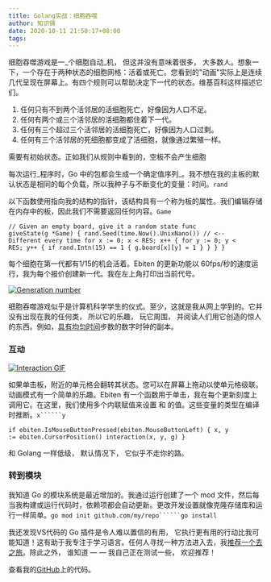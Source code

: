 ```yaml
---
title: Golang实战：细胞吞噬
author: 知识铺
date: 2020-10-11 21:50:17+08:00
tags:
---
```


细胞吞噬游戏是一_个细胞自动_机， 但这并没有意味着很多， 大多数人。想象一下，一个存在于两种状态的细胞网格：活着或死亡。您看到的"动画"实际上是连续几代呈现在屏幕上。有四个规则可以帮助决定下一代的状态。维基百科这样描述它们。

1.  任何只有不到两个活邻居的活细胞死亡，好像因为人口不足。
2.  任何有两个或三个活邻居的活细胞都住着下一代。
3.  任何有三个超过三个活邻居的活细胞死亡，好像因为人口过剩。
4.  任何有三个活邻居的死细胞都变成了活细胞，就像通过繁殖一样。

需要有初始状态。正如我们从规则中看到的，空板不会产生细胞

<font _mstmutation="1" _msthash="290615" _msttexthash="893507992">每次运行_程序时，Go 中的包都会生成一个确定值序列_。我不想在我的主板的默认状态是相同的每个负载，所以我种子与不断变化的变量：时间。</font>```rand```

<font _mstmutation="1" _msthash="290914" _msttexthash="685440106">以下函数使用指向我的结构的指针，该结构具有一个称为板的属性。我们编辑存储在内存中的板，因此我们不需要返回任何内容。</font>```Game```

 <code>// Given an empty board, give it a random state
func giveState(g *Game) {
    rand.Seed(time.Now().UnixNano()) // <-- Different every time
    for x := 0; x < RES; x++ {
        for y := 0; y < RES; y++ {
            if rand.Intn(15) == 1 {
                g.board[x][y] = 1
            }
        }
    }
}</code> 

每个细胞在第一代都有1/15的机会活着。Ebiten 的更新功能以 60fps/秒的速度运行，我为每个报价创建新一代。我在左上角打印出当前代号。

[![Generation number](https://res.cloudinary.com/practicaldev/image/fetch/s--0qX4ZI_f--/c_limit%2Cf_auto%2Cfl_progressive%2Cq_auto%2Cw_880/https://thepracticaldev.s3.amazonaws.com/i/wu7h9427oyfo18dlziah.png)](https://zshipu.com/t?url=https://res.cloudinary.com/practicaldev/image/fetch/s--0qX4ZI_f--/c_limit%2Cf_auto%2Cfl_progressive%2Cq_auto%2Cw_880/https://thepracticaldev.s3.amazonaws.com/i/wu7h9427oyfo18dlziah.png)

细胞吞噬游戏似乎是计算机科学学生的仪式。至少，这就是我从网上学到的。它并没有出现在我的任何类， 所以它的乐趣， 玩它周围， 并阅读人们用它创造的惊人的东西。例如，[具有均匀时间](https://zshipu.com/t?url=https://codegolf.stackexchange.com/a/111932)步数的数字时钟的副本。

### [](#interaction)<font _mstmutation="1" _msthash="306202" _msttexthash="4031014">互动</font>

[![Interaction GIF](https://res.cloudinary.com/practicaldev/image/fetch/s--3N1C5VYi--/c_limit%2Cf_auto%2Cfl_progressive%2Cq_66%2Cw_880/https://thepracticaldev.s3.amazonaws.com/i/4h0vgbxkspmszb7jlvb7.gif)](https://zshipu.com/t?url=https://res.cloudinary.com/practicaldev/image/fetch/s--3N1C5VYi--/c_limit%2Cf_auto%2Cfl_progressive%2Cq_66%2Cw_880/https://thepracticaldev.s3.amazonaws.com/i/4h0vgbxkspmszb7jlvb7.gif)

<font _mstmutation="1" _msthash="290303" _msttexthash="2319385263">如果单击板，附近的单元格会翻转其状态。您可以在屏幕上拖动以使单元格级联。动画模式有一个简单的乐趣。Ebiten 有一个函数用于单击，我在每个更新刻度上调用它。在这里，我们使用多个内联赋值来设置 和 的值。这些变量的类型在编译时推断。</font>```x``````y```

 <code>if ebiten.IsMouseButtonPressed(ebiten.MouseButtonLeft) {
    x, y := ebiten.CursorPosition()
    interaction(x, y, g)
}</code> 

和 Golang 一样低级， 默认情况下， 它似乎不走你的路。

### [](#go-modules)<font _mstmutation="1" _msthash="304941" _msttexthash="11614759">转到模块</font>

<font _mstmutation="1" _msthash="291499" _msttexthash="1220215984">我知道 Go 的模块系统是最近增加的。我通过运行创建了一个 mod 文件，然后每当我构建或运行代码时，依赖项都会自动更新。更改开发设置就像克隆存储库和运行一样简单。</font>```go mod init github.com/my/repo``````go install```

我还发现VS代码的 Go 插件是令人难以置信的有用， 它执行更有用的行动比我可能知道！这有助于我专注于学习语言。任何人寻找一种方法进入去，我[推荐一个去之旅](https://zshipu.com/t?url=https://tour.golang.org/welcome/1)。除此之外， 谁知道 — — 我自己正在测试一些， 欢迎推荐！

查看我的[GitHub](https://zshipu.com/t?url=https://github.com/healeycodes/conways-game-of-life)上的代码。





